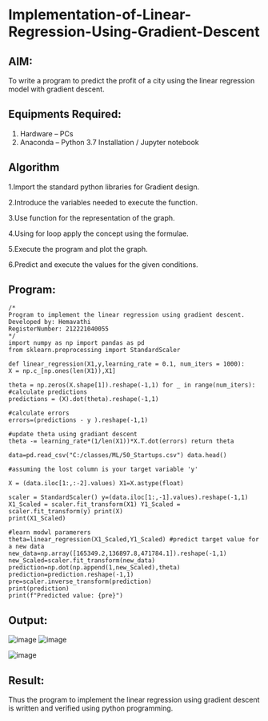 # Implementation-of-Linear-Regression-Using-Gradient-Descent

## AIM:
To write a program to predict the profit of a city using the linear regression model with gradient descent.

## Equipments Required:
1. Hardware – PCs
2. Anaconda – Python 3.7 Installation / Jupyter notebook

## Algorithm
1.Import the standard python libraries for Gradient design.

2.Introduce the variables needed to execute the function.

3.Use function for the representation of the graph.

4.Using for loop apply the concept using the formulae.

5.Execute the program and plot the graph.

6.Predict and execute the values for the given conditions. 

## Program:
```
/*
Program to implement the linear regression using gradient descent.
Developed by: Hemavathi
RegisterNumber: 212221040055
*/
import numpy as np import pandas as pd
from sklearn.preprocessing import StandardScaler

def linear_regression(X1,y,learning_rate = 0.1, num_iters = 1000):
X = np.c_[np.ones(len(X1)),X1]

theta = np.zeros(X.shape[1]).reshape(-1,1) for _ in range(num_iters):
#calculate predictions
predictions = (X).dot(theta).reshape(-1,1)

#calculate errors
errors=(predictions - y ).reshape(-1,1)

#update theta using gradiant descent
theta -= learning_rate*(1/len(X1))*X.T.dot(errors) return theta

data=pd.read_csv("C:/classes/ML/50_Startups.csv") data.head()

#assuming the lost column is your target variable 'y'

X = (data.iloc[1:,:-2].values) X1=X.astype(float)

scaler = StandardScaler() y=(data.iloc[1:,-1].values).reshape(-1,1) X1_Scaled = scaler.fit_transform(X1) Y1_Scaled = scaler.fit_transform(y) print(X)
print(X1_Scaled)

#learn modwl paramerers
theta=linear_regression(X1_Scaled,Y1_Scaled) #predict target value for a new data
new_data=np.array([165349.2,136897.8,471784.1]).reshape(-1,1) new_Scaled=scaler.fit_transform(new_data) prediction=np.dot(np.append(1,new_Scaled),theta) prediction=prediction.reshape(-1,1) pre=scaler.inverse_transform(prediction)
print(prediction)
print(f"Predicted value: {pre}")
```

## Output:
![image](https://github.com/Hemavathi131/Implementation-of-Linear-Regression-Using-Gradient-Descent/assets/128135323/340e85d5-5684-4111-92e7-5ccaee19b4db)
![image](https://github.com/Hemavathi131/Implementation-of-Linear-Regression-Using-Gradient-Descent/assets/128135323/aae484f4-a855-40ad-8f43-3a015778823c)



![image](https://github.com/Hemavathi131/Implementation-of-Linear-Regression-Using-Gradient-Descent/assets/128135323/dbbb6f01-0254-48ce-aa6b-847879443f44)



## Result:
Thus the program to implement the linear regression using gradient descent is written and verified using python programming.
